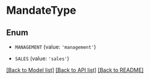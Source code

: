 # MandateType


## Enum

* `MANAGEMENT` (value: `'management'`)

* `SALES` (value: `'sales'`)

[[Back to Model list]](../README.md#documentation-for-models) [[Back to API list]](../README.md#documentation-for-api-endpoints) [[Back to README]](../README.md)


